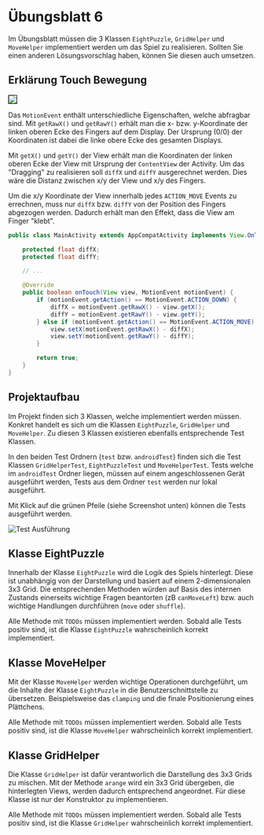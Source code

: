 # Übungsblatt 6

Im Übungsblatt müssen die 3 Klassen `EightPuzzle`, `GridHelper` und `MoveHelper` implementiert werden um das Spiel zu realisieren. Sollten Sie einen anderen Lösungsvorschlag haben, können Sie diesen auch umsetzen.

## Erklärung Touch Bewegung

<div style="display:flex;">
    <img style="max-width:30%; border: 1px solid black; margin-right:3%;" src="../images/06-touch.png">
</div>

Das `MotionEvent` enthält unterschiedliche Eigenschaften, welche abfragbar sind. Mit `getRawX()` und `getRawY()` erhält man die x- bzw. y-Koordinate der linken oberen Ecke des Fingers auf dem Display. Der Ursprung (0/0) der Koordinaten ist dabei die linke obere Ecke des gesamten Displays.

Mit `getX()` und `getY()` der View erhält man die Koordinaten der linken oberen Ecke der View mit Ursprung der `ContentView` der Activity. Um das "Dragging" zu realisieren soll `diffX` und `diffY` ausgerechnet werden. Dies wäre die Distanz zwischen x/y der View und x/y des Fingers.

Um die x/y Koordinate der View innerhalb jedes `ACTION_MOVE` Events zu errechnen, muss nur `diffX` bzw. `diffY` von der Position des Fingers abgezogen werden. Dadurch erhält man den Effekt, dass die View am Finger "klebt".

```java
public class MainActivity extends AppCompatActivity implements View.OnTouchListener {

    protected float diffX;
    protected float diffY;

    // ...

    @Override
    public boolean onTouch(View view, MotionEvent motionEvent) {
        if (motionEvent.getAction() == MotionEvent.ACTION_DOWN) {
            diffX = motionEvent.getRawX() - view.getX();
            diffY = motionEvent.getRawY() - view.getY();
        } else if (motionEvent.getAction() == MotionEvent.ACTION_MOVE) {
            view.setX(motionEvent.getRawX() - diffX);
            view.setY(motionEvent.getRawY() - diffY);
        }

        return true;
    }
}
```

## Projektaufbau

Im Projekt finden sich 3 Klassen, welche implementiert werden müssen. Konkret handelt es sich um die Klassen `EightPuzzle`, `GridHelper` und `MoveHelper`. Zu diesen 3 Klassen existieren ebenfalls entsprechende Test Klassen.

In den beiden Test Ordnern (`test` bzw. `androidTest`) finden sich die Test Klassen `GridHelperTest`, `EightPuzzleTest` und `MoveHelperTest`. Tests welche im `androidTest` Ordner liegen, müssen auf einem angeschlossenen Gerät ausgeführt werden, Tests aus dem Ordner `test` werden nur lokal ausgeführt.

Mit Klick auf die grünen Pfeile (siehe Screenshot unten) können die Tests ausgeführt werden.

![Test Ausführung](images/06-eightpuzzle-tests.png "Test Ausführung")

## Klasse EightPuzzle

Innerhalb der Klasse `EightPuzzle` wird die Logik des Spiels hinterlegt. Diese ist unabhängig von der Darstellung und basiert auf einem 2-dimensionalen 3x3 Grid. Die entsprechenden Methoden würden auf Basis des internen Zustands einerseits wichtige Fragen beantorten (zB `canMoveLeft`) bzw. auch wichtige Handlungen durchführen (`move` oder `shuffle`).

Alle Methode mit `TODOs` müssen implementiert werden. Sobald alle Tests positiv sind, ist die Klasse `EightPuzzle` wahrscheinlich korrekt implementiert.

## Klasse MoveHelper

Mit der Klasse `MoveHelper` werden wichtige Operationen durchgeführt, um die Inhalte der Klasse `EightPuzzle` in die Benutzerschnittstelle zu übersetzen. Beispielsweise das `clamping` und die finale Positionierung eines Plättchens.

Alle Methode mit `TODOs` müssen implementiert werden. Sobald alle Tests positiv sind, ist die Klasse `MoveHelper` wahrscheinlich korrekt implementiert.

## Klasse GridHelper

Die Klasse `GridHelper` ist dafür verantworlich die Darstellung des 3x3 Grids zu mischen. Mit der Methode `arange` wird ein 3x3 Grid übergeben, die hinterlegten Views, werden dadurch entsprechend angeordnet. Für diese Klasse ist nur der Konstruktor zu implementieren.

Alle Methode mit `TODOs` müssen implementiert werden. Sobald alle Tests positiv sind, ist die Klasse `GridHelper` wahrscheinlich korrekt implementiert.


